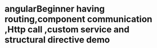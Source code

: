 # angularBeginner having routing,component communication ,Http call ,custom service and structural directive demo
